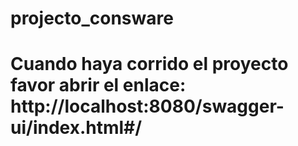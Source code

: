 # projecto_consware

# Cuando haya corrido el proyecto favor abrir el enlace: http://localhost:8080/swagger-ui/index.html#/
